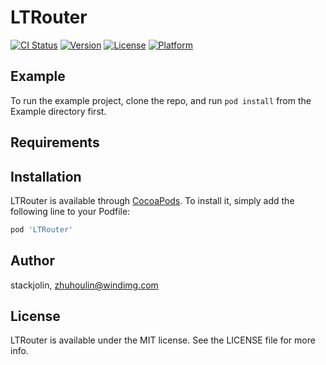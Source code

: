 # LTRouter

[![CI Status](https://img.shields.io/travis/stackjolin/LTRouter.svg?style=flat)](https://travis-ci.org/stackjolin/LTRouter)
[![Version](https://img.shields.io/cocoapods/v/LTRouter.svg?style=flat)](https://cocoapods.org/pods/LTRouter)
[![License](https://img.shields.io/cocoapods/l/LTRouter.svg?style=flat)](https://cocoapods.org/pods/LTRouter)
[![Platform](https://img.shields.io/cocoapods/p/LTRouter.svg?style=flat)](https://cocoapods.org/pods/LTRouter)

## Example

To run the example project, clone the repo, and run `pod install` from the Example directory first.

## Requirements

## Installation

LTRouter is available through [CocoaPods](https://cocoapods.org). To install
it, simply add the following line to your Podfile:

```ruby
pod 'LTRouter'
```

## Author

stackjolin, zhuhoulin@windimg.com

## License

LTRouter is available under the MIT license. See the LICENSE file for more info.
